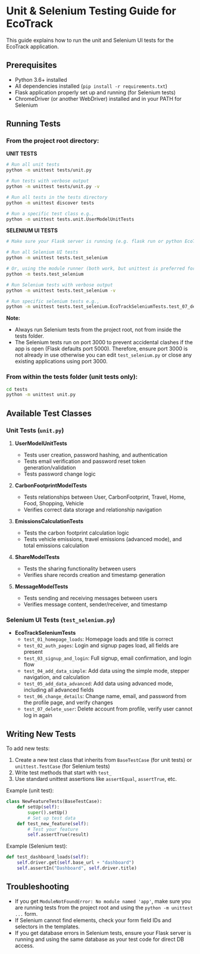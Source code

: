 # Unit & Selenium Testing Guide for EcoTrack

This guide explains how to run the unit and Selenium UI tests for the EcoTrack application.

## Prerequisites

- Python 3.6+ installed
- All dependencies installed (`pip install -r requirements.txt`)
- Flask application properly set up and running (for Selenium tests)
- ChromeDriver (or another WebDriver) installed and in your PATH for Selenium

## Running Tests

### From the project root directory:

**UNIT TESTS**
```bash
# Run all unit tests
python -m unittest tests/unit.py

# Run tests with verbose output
python -m unittest tests/unit.py -v

# Run all tests in the tests directory
python -m unittest discover tests

# Run a specific test class e.g.,
python -m unittest tests.unit.UserModelUnitTests
```

**SELENIUM UI TESTS**
```bash
# Make sure your Flask server is running (e.g. flask run or python EcoTrack.py)

# Run all Selenium UI tests
python -m unittest tests.test_selenium

# Or, using the module runner (both work, but unittest is preferred for test discovery)
python -m tests.test_selenium

# Run Selenium tests with verbose output
python -m unittest tests.test_selenium -v

# Run specific selenium tests e.g.,
python -m unittest tests.test_selenium.EcoTrackSeleniumTests.test_07_delete_user
```

**Note:**
- Always run Selenium tests from the project root, not from inside the tests folder.
- The Selenium tests run on port 3000 to prevent accidental clashes if the app is open (Flask defaults port 5000). Therefore, ensure port 3000 is not already in use otherwise you can edit ```test_selenium.py``` or close any existing applications using port 3000.

### From within the tests folder (unit tests only):

```bash
cd tests
python -m unittest unit.py
```

## Available Test Classes

### Unit Tests (`unit.py`)

1. **UserModelUnitTests**
   - Tests user creation, password hashing, and authentication
   - Tests email verification and password reset token generation/validation
   - Tests password change logic

2. **CarbonFootprintModelTests**
   - Tests relationships between User, CarbonFootprint, Travel, Home, Food, Shopping, Vehicle
   - Verifies correct data storage and relationship navigation

3. **EmissionsCalculationTests**
   - Tests the carbon footprint calculation logic
   - Tests vehicle emissions, travel emissions (advanced mode), and total emissions calculation

4. **ShareModelTests**
   - Tests the sharing functionality between users
   - Verifies share records creation and timestamp generation

5. **MessageModelTests**
   - Tests sending and receiving messages between users
   - Verifies message content, sender/receiver, and timestamp

### Selenium UI Tests (`test_selenium.py`)

- **EcoTrackSeleniumTests**
  - `test_01_homepage_loads`: Homepage loads and title is correct
  - `test_02_auth_pages`: Login and signup pages load, all fields are present
  - `test_03_signup_and_login`: Full signup, email confirmation, and login flow
  - `test_04_add_data_simple`: Add data using the simple mode, stepper navigation, and calculation
  - `test_05_add_data_advanced`: Add data using advanced mode, including all advanced fields
  - `test_06_change_details`: Change name, email, and password from the profile page, and verify changes
  - `test_07_delete_user`: Delete account from profile, verify user cannot log in again

## Writing New Tests

To add new tests:

1. Create a new test class that inherits from `BaseTestCase` (for unit tests) or `unittest.TestCase` (for Selenium tests)
2. Write test methods that start with `test_`
3. Use standard unittest assertions like `assertEqual`, `assertTrue`, etc.

Example (unit test):
```python
class NewFeatureTests(BaseTestCase):
    def setUp(self):
        super().setUp()
        # Set up test data
    def test_new_feature(self):
        # Test your feature
        self.assertTrue(result)
```

Example (Selenium test):
```python
def test_dashboard_loads(self):
    self.driver.get(self.base_url + "dashboard")
    self.assertIn("Dashboard", self.driver.title)
```

## Troubleshooting
- If you get `ModuleNotFoundError: No module named 'app'`, make sure you are running tests from the project root and using the `python -m unittest ...` form.
- If Selenium cannot find elements, check your form field IDs and selectors in the templates.
- If you get database errors in Selenium tests, ensure your Flask server is running and using the same database as your test code for direct DB access.
